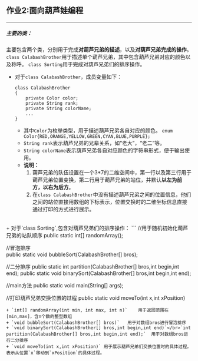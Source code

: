 ## 作业2:面向葫芦娃编程
***
##### 主要的类：
主要包含两个类，分别用于完成**对葫芦兄弟的描述**，以及**对葫芦兄弟完成的操作**。
`class CalabashBrother`用于描述单个葫芦兄弟，其中包含葫芦兄弟对应的颜色以及称呼。
`class Sorting`用于完成对葫芦兄弟们的排序操作。

+ 对于`class CalabashBrother`，成员变量如下：
    ```
    class CalabashBrother
    {
        private Color color;
        private String rank;
        private String colorName;
        ...
    }
    ```
  + 其中`Color`为枚举类型，用于描述葫芦兄弟各自对应的颜色。
    `enum Color{RED,ORANGE,YELLOW,GREEN,CYAN,BLUE,PURPLE};`
  + `String rank`表示葫芦兄弟的兄辈关系，如“老大”，“老二”等。
  + `String colorName`表示葫芦兄弟各自对应颜色的字符串形式，便于输出使用。
  + **说明：**
    1.  葫芦兄弟的队伍设置在一个3*7的二维空间中，第一行以及第三行用于葫芦兄弟位置变换，第二行用于葫芦兄弟的站位，并默认**以左为前方，以右为后方**。
    2.  在`class CalabashBrother`中没有描述葫芦兄弟之间的位置信息，他们之间的站位直接用数组的下标表示，位置交换时的二维坐标信息直接通过打印的方式进行展示。
</br>
+ 对于`class Sorting`,包含对葫芦兄弟们的排序操作：
  ```
  //用于随机初始化葫芦兄弟的站队顺序
  public static int[] randomArray();  

  //冒泡排序    
  public static void bubbleSort(CalabashBrother[] bros);

  //二分排序
  public static int partition(CalabashBrother[] bros,int begin,int end);
  public static void binarySort(CalabashBrother[] bros,int begin,int end);

  //main方法
  public static void main(String[] args);

  //打印葫芦兄弟交换位置的过程
  public static void moveTo(int x,int xPosition)
   ```
  + `int[] randomArray(int min, int max, int n)`    用于返回范围在[min,max]，含n个数的整型数组
  + `void bubbleSort(CalabashBrother[] bros)`   用于对数组bros进行冒泡排序
  + `void binarySort(CalabashBrother[] bros,int begin,int end)`</br>`int partition(CalabashBrother[] bros,int begin,int end);`  用于对数组bros进行二分排序
  + `void moveTo(int x,int xPosition)` 用于展示葫芦兄弟们交换位置时的具体过程。表示从位置`x`移动到`xPosition`的具体过程。
